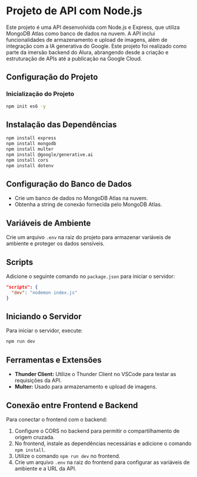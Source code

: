 # Projeto de API com Node.js

Este projeto é uma API desenvolvida com Node.js e Express, que utiliza MongoDB Atlas como banco de dados na nuvem. A API inclui funcionalidades de armazenamento e upload de imagens, além de integração com a IA generativa do Google. Este projeto foi realizado como parte da imersão backend do Alura, abrangendo desde a criação e estruturação de APIs até a publicação na Google Cloud.

## Configuração do Projeto

### Inicialização do Projeto

```sh
npm init es6 -y
```

## Instalação das Dependências

```sh
npm install express
npm install mongodb
npm install multer
npm install @google/generative.ai
npm install cors
npm install dotenv
```

## Configuração do Banco de Dados

- Crie um banco de dados no MongoDB Atlas na nuvem.
- Obtenha a string de conexão fornecida pelo MongoDB Atlas.

## Variáveis de Ambiente

Crie um arquivo `.env` na raiz do projeto para armazenar variáveis de ambiente e proteger os dados sensíveis.

## Scripts

Adicione o seguinte comando no `package.json` para iniciar o servidor:

```json
"scripts": {
  "dev": "nodemon index.js"
}
```

## Iniciando o Servidor

Para iniciar o servidor, execute:

```sh
npm run dev
```

## Ferramentas e Extensões

- **Thunder Client:** Utilize o Thunder Client no VSCode para testar as requisições da API.
- **Multer:** Usado para armazenamento e upload de imagens.

## Conexão entre Frontend e Backend

Para conectar o frontend com o backend:

1. Configure o CORS no backend para permitir o compartilhamento de origem cruzada.
2. No frontend, instale as dependências necessárias e adicione o comando `npm install`.
3. Utilize o comando `npm run dev` no frontend.
4. Crie um arquivo `.env` na raiz do frontend para configurar as variáveis de ambiente e a URL da API.


